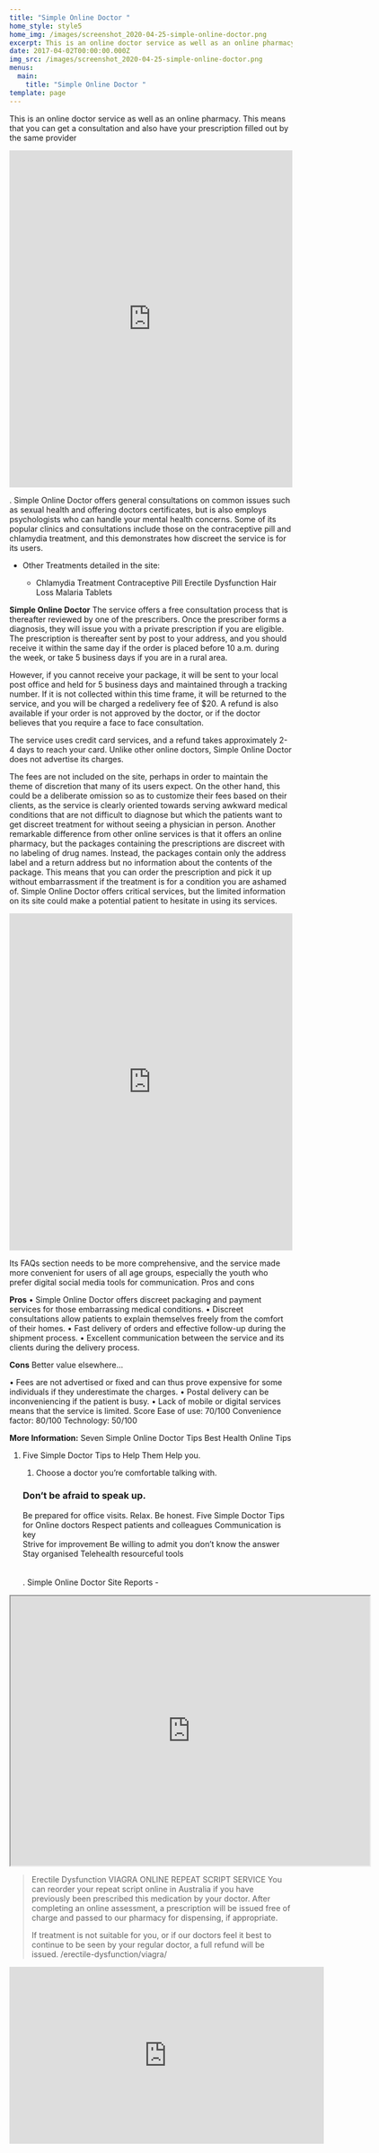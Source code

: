 ```yaml
---
title: "Simple Online Doctor "
home_style: style5
home_img: /images/screenshot_2020-04-25-simple-online-doctor.png
excerpt: This is an online doctor service as well as an online pharmacy.
date: 2017-04-02T00:00:00.000Z
img_src: /images/screenshot_2020-04-25-simple-online-doctor.png
menus:
  main:
    title: "Simple Online Doctor "
template: page
---
```

This is an online doctor service as well as an online pharmacy. This means that you can get a consultation and also have your prescription filled out by the same provider

<iframe width="100%" height="600px" src="https://www.youtube.com/embed/-0T2hC7AtzM" frameborder="0" allow="accelerometer; autoplay; encrypted-media; gyroscope; picture-in-picture" allowfullscreen></iframe>

. Simple Online Doctor offers general consultations on common issues such as sexual health and offering doctors certificates, but is also employs psychologists who can handle your mental health concerns. Some of its popular clinics and consultations include those on the contraceptive pill and chlamydia treatment, and this demonstrates how discreet the service is for its users.

* Other Treatments detailed in the site:

  * Chlamydia Treatment
    Contraceptive Pill
    Erectile Dysfunction
    Hair Loss
    Malaria Tablets

 **Simple Online Doctor**
 The service offers a free consultation process that is thereafter reviewed by one of the prescribers. Once the prescriber forms a diagnosis, they will issue you with a private prescription if you are eligible. The prescription is thereafter sent by post to your address, and you should receive it within the same day if the order is placed before 10 a.m. during the week, or take 5 business days if you are in a rural area. 

 However, if you cannot receive your package, it will be sent to your local post office and held for 5 business days and maintained through a tracking number. If it is not collected within this time frame, it will be returned to the service, and you will be charged a redelivery fee of $20. A refund is also available if your order is not approved by the doctor, or if the doctor believes that you require a face to face consultation.

 
The service uses credit card services, and a refund takes approximately 2-4 days to reach your card.  Unlike other online doctors, Simple Online Doctor does not advertise its charges. 

 The fees are not included on the site, perhaps in order to maintain the theme of discretion that many of its users expect. On the other hand, this could be a deliberate omission so as to customize their fees based on their clients, as the service is clearly oriented towards serving awkward medical conditions that are not difficult to diagnose but which the patients want to get discreet treatment for without seeing a physician in person. 
Another remarkable difference from other online services is that it offers an online pharmacy, but the packages containing the prescriptions are discreet with no labeling of drug names. Instead, the packages contain only the address label and a return address but no information about the contents of the package. 
This means that you can order the prescription and pick it up without embarrassment if the treatment is for a condition you are ashamed of.  Simple Online Doctor offers critical services, but the limited information on its site could make a potential patient to hesitate in using its services.

<iframe width="100%" height="600px" src="https://www.youtube.com/embed/b1J9IJbUstM" frameborder="0" allow="accelerometer; autoplay; encrypted-media; gyroscope; picture-in-picture" allowfullscreen></iframe>


Its FAQs section needs to be more comprehensive, and the service made more convenient for users of all age groups, especially the youth who prefer digital social media tools for communication. 
Pros and cons

**Pros**
 •	Simple Online Doctor offers discreet packaging and payment services for those embarrassing medical conditions. •	Discreet consultations allow patients to explain themselves freely from the comfort of their homes.
 •	Fast delivery of orders and effective follow-up during the shipment process. •	Excellent communication between the service and its clients during the delivery process. 

**Cons**
Better value elsewhere...

 •	Fees are not advertised or fixed and can thus prove expensive for some individuals if they underestimate the charges.
 •	Postal delivery can be inconveniencing if the patient is busy.
 •	Lack of mobile or digital services means that the service is limited. 
Score  Ease of use: 70/100  Convenience factor: 80/100 Technology: 50/100


**More Information:**
Seven Simple Online Doctor Tips
Best Health Online Tips

1. Five Simple Doctor Tips to Help Them Help you.

   1. Choose a doctor you’re comfortable talking with.

   ### Don’t be afraid to speak up.
   Be prepared for office visits.
   Relax.
   Be honest.
   Five Simple Doctor Tips for Online doctors
   Respect patients and colleagues
   Communication is key\
   Strive for improvement
   Be willing to admit you don’t know the answer
   Stay organised
   Telehealth resourceful tools\
   \
   \
   . 
   Simple Online Doctor  Site Reports  -

<iframe src="https://drive.google.com/file/d/1mT7zi5qCQ7gBvv2p24OIQ454H1kHAv9S/preview" width="640" height="480"></iframe>

> Erectile Dysfunction
> VIAGRA ONLINE
> REPEAT SCRIPT SERVICE
> You can reorder your repeat script online in Australia if you have previously been prescribed this medication by your doctor. After completing an online assessment, a prescription will be issued free of charge and passed to our pharmacy for dispensing, if appropriate.
>
> If treatment is not suitable for you, or if our doctors feel it best to continue to be seen by your regular doctor, a full refund will be issued.
> /erectile-dysfunction/viagra/

<iframe width="560" height="315" src="https://www.youtube.com/embed/JWwvQNgColk" frameborder="0" allow="accelerometer; autoplay; encrypted-media; gyroscope; picture-in-picture" allowfullscreen></iframe>